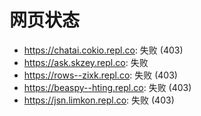 # 网页状态
- https://chatai.cokio.repl.co: 失败 (403)
- https://ask.skzey.repl.co: 失败
- https://rows--zixk.repl.co: 失败 (403)
- https://beaspy--hting.repl.co: 失败 (403)
- https://jsn.limkon.repl.co: 失败 (403)
